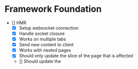 # Framework Foundation

- [] HMR
  - [x] Setup websocket connection
  - [x] Handle socket closure
  - [x] Works on multiple tabs
  - [x] Send new content to client
  - [x] Works with nested pages
  - [x] Should only update the slice of the page that is affected
  - [] Should update the <template> when any code that affects it is changed
    - [] data from page's <script>
    - [] data from scoped store
    - [] data from global store
    - [] style in the page
    - [] component used in template
    - [] props passed to components
    - [] slots content
    - [] layout changes
    - [] imported utilities/functions used in template
    - [] dynamic imports
    - [] conditional rendering logic (@if, @for, etc.)
- [] Pages
  - [x] Basic page structure (<template>, <script>, <style>)
  - [x] Handle nested pages
  - [] Page-specific metadata
  - [] Page transitions
  - [] Page lifecycle hooks
  - [] Page-level error boundaries
- [] Components
  - [] Can declare components in design-system/components
  - [] Can declare components directly in pages
  - [] Can use components in other components and pages
  - [] Props validation
  - [] Slots support
  - [] Component lifecycle hooks
- [] Routing
  - [] Can navigate between pages
  - [] Dynamic routes (/users/[id])
  - [] Optional segments
  - [] Catch-all routes
  - [] Route groups
  - [] Route protection/middleware
- [] Layouts
  - [] Global layouts
  - [] Scope-specific layouts
  - [] Page-specific layouts
- [] State Management
  - [] Implement state() function
  - [] Handle reactivity
  - [] Support operators (filter, map, debounce...)
  - [] Support refs (#element)
  - [] Support page lifecycle events (#page)
- [] Forms
  - [] Form validation
    - [] Built-in validators
    - [] Custom validators
    - [] Async validation
    - [] Cross-field validation
  - [] Form state management
    - [] Dirty/Pristine tracking
    - [] Touched/Untouched tracking
    - [] Error handling
    - [] Submit handling
  - [] Form controls
    - [] Input bindings
    - [] Select/Multi-select
    - [] Checkboxes/Radio buttons
    - [] Custom form controls
  - [] Form arrays/groups
    - [] Dynamic form fields
    - [] Nested forms
    - [] Form arrays
- [] Testing
  - [] Unit Testing
    - [] Component testing
    - [] Store testing
    - [] Utils testing
    - [] Custom matchers
  - [] Integration Testing
    - [] Page testing
    - [] Navigation testing
    - [] Form submission testing
  - [] E2E Testing
    - [] User flow testing
    - [] API integration testing
    - [] Performance testing
  - [] Testing Utilities
    - [] Test helpers
    - [] Mocking utilities
    - [] Snapshot testing
    - [] Coverage reporting

# Server & Data

- [] Server Features
  - [] Server-side rendering (SSR)
  - [] Static site generation (SSG)
  - [] Hydration strategies
  - [] API routes
  - [] Server actions/mutations
  - [] Middleware support
  - [] Incremental static regeneration
- [] Data Fetching
  - [] Built-in fetch wrapper
  - [] Caching strategies
  - [] Revalidation
  - [] Optimistic updates

  # Deployment & CI
- [x] Use JSR
- [] Deployment
  - [] Can deploy app
  - [] Edge runtime support
  - [] Docker support
- [] CI/CD
  - [] Manage CI with GitHub Actions
  - [] CI/CD templates

# Build & Development

- [] Build System
  - [] Can build app
  - [] Asset optimization
  - [] Code splitting
  - [] Tree shaking
  - [] CSS/Style handling
  - [] Static asset handling
- [] Development Experience
  - [] TypeScript support
  - [] Dev tools/debugging
  - [] Error overlay
  - [] Performance monitoring
  - [] Testing utilities
  - [] Add .env management
- [] IDE Support
  - [] VSCode Hakai Language Extension
    - [] Syntax highlighting for .kai files
    - [] Autocompletion
    - [] Formatting
    - [] Diagnostics
    - [] Go to definition
    - [] Type checking
    - [] Snippets
  - [] Hakai Generation Extension
    - [] Generate new scope
    - [] Generate new page
    - [] Generate new component
    - [] Generate new store
- [] Design System Tools
  - [] Built-in Storybook-like UI
    - [] Component playground
    - [] Props documentation
    - [] Theme visualization
    - [] Design tokens management
    - [] Responsive testing
    - [] Accessibility checks
- [] AI Integration
  - [] Research & Development
    - [] AI-powered code completion
    - [] Component suggestions
    - [] Code refactoring suggestions
    - [] Bug detection and fixes
    - [] Documentation generation
    - [] Performance optimization suggestions
    - [] Accessibility recommendations
  - [] Implementation
    - [] Local AI models support
    - [] Cloud AI services integration
    - [] Privacy-first approach
    - [] Customizable AI features
